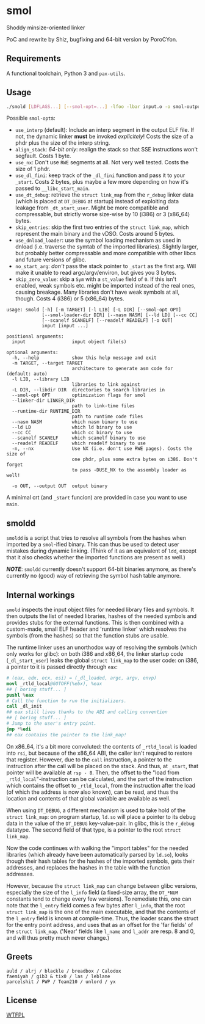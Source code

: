 # smol

Shoddy minsize-oriented linker

PoC and rewrite by Shiz, bugfixing and 64-bit version by PoroCYon.

## Requirements

A functional toolchain, Python 3 and `pax-utils`.

## Usage

```sh
./smold [LDFLAGS...] [--smol-opt=...] -lfoo -lbar input.o -o smol-output
```

Possible `smol-opt`s:
* `use_interp` (default): Include an interp segment in the output ELF file.
  If not, the dynamic linker **must** be invoked *explicitely*!
  Costs the size of a phdr plus the size of the interp string.
* `align_stack`: *64-bit only*: realign the stack so that SSE instructions
  won't segfault. Costs 1 byte.
* `use_nx`: Don't use `RWE` segments at all. Not very well tested. Costs the
  size of 1 phdr.
* `use_dl_fini`: keep track of the `_dl_fini` function and pass it to your
  `_start`. Costs 2 bytes, plus maybe a few more depending on how it's passed
  to `__libc_start_main`.
* `use_dt_debug`: retrieve the `struct link_map` from the `r_debug` linker
  data (which is placed at `DT_DEBUG` at startup) instead of exploiting data
  leakage from `_dt_start_user`. Might be more compatible and compressable, but
  strictly worse size-wise by 10 (i386) or 3 (x86_64) bytes.
* `skip_entries`: skip the first two entries of the `struct link_map`, which
  represent the main binary and the vDSO. Costs around 5 bytes.
* `use_dnload_loader`: use the symbol loading mechanism as used in dnload (i.e.
  traverse the symtab of the imported libraries). Slightly larger, but probably
  better compressable and more compatible with other libcs and future versions
  of glibc.
* `no_start_arg`: *don't* pass the stack pointer to `_start` as the first arg.
  Will make it unable to read argc/argv/environ, but gives you 3 bytes.
* `skip_zero_value`: skip a `Sym` with a `st_value` field of `0`. If this isn't
  enabled, weak symbols etc. might be imported instead of the real ones,
  causing breakage. Many libraries don't have weak symbols at all, though.
  Costs 4 (i386) or 5 (x86_64) bytes.

```
usage: smold [-h] [-m TARGET] [-l LIB] [-L DIR] [--smol-opt OPT]
             [--smol-loader-dir DIR] [--nasm NASM] [--ld LD] [--cc CC]
             [--scanelf SCANELF] [--readelf READELF] [-o OUT]
             input [input ...]

positional arguments:
  input                 input object file(s)

optional arguments:
  -h, --help            show this help message and exit
  -m TARGET, --target TARGET
                        architecture to generate asm code for (default: auto)
  -l LIB, --library LIB
                        libraries to link against
  -L DIR, --libdir DIR  directories to search libraries in
  --smol-opt OPT        optimization flags for smol
  --linker-dir LINKER_DIR
                        path to link-time files
  --runtime-dir RUNTIME_DIR
                        path to runtime code files
  --nasm NASM           which nasm binary to use
  --ld LD               which ld binary to use
  --cc CC               which cc binary to use
  --scanelf SCANELF     which scanelf binary to use
  --readelf READELF     which readelf binary to use
  -n, --nx              Use NX (i.e. don't use RWE pages). Costs the size of
                        one phdr, plus some extra bytes on i386. Don't forget
                        to pass -DUSE_NX to the assembly loader as well!

  -o OUT, --output OUT  output binary
```

A minimal crt (and `_start` funcion) are provided in case you want to use `main`.

## smoldd

`smoldd` is a script that tries to resolve all symbols from the hashes when
imported by a `smol`-ified binary. This can thus be used to detect user mistakes
during dynamic linking. (Think of it as an equivalent of `ldd`, except that it
also checks whether the imported functions are present as well.)

***NOTE***: `smoldd` currently doesn't support 64-bit binaries anymore, as
there's currently no (good) way of retrieving the symbol hash table anymore.

## Internal workings

`smold` inspects the input object files for needed library files and symbols.
It then outputs the list of needed libraries, hashes of the needed symbols and
provides stubs for the external functions. This is then combined with a
custom-made, small ELF header and 'runtime linker' which resolves the symbols
(from the hashes) so that the function stubs are usable.

The runtime linker uses an unorthodox way of resolving the symbols (which only
works for glibc): on both i386 and x86_64, the linker startup code
(`_dl_start_user`) leaks the global `struct link_map` to the user code:
on i386, a pointer to it is passed directly through `eax`:

```s
# (eax, edx, ecx, esi) = (_dl_loaded, argc, argv, envp)
movl _rtld_local@GOTOFF(%ebx), %eax
## [ boring stuff... ]
pushl %eax
# Call the function to run the initializers.
call _dl_init
## eax still lives thanks to the ABI and calling convention
## [ boring stuff... ]
# Jump to the user's entry point.
jmp *%edi
## eax contains the pointer to the link_map!
```

On x86_64, it's a bit more convoluted: the contents of `_rtld_local` is loaded
into `rsi`, but because of the x86_64 ABI, the caller isn't required to restore
that register. However, due to the `call` instruction, a pointer to the
instruction after the call will be placed on the stack. And thus, at `_start`,
that pointer will be available at `rsp - 8`. Then, the offset to the "load from
`_rtld_local`"-instruction can be calculated, and the part of the instruction
which contains the offset to `_rtld_local`, from the instruction after the load
(of which the address is now also known), can be read, and thus the location
and contents of that global variable are available as well.

When using `DT_DEBUG`, a different mechanism is used to take hold of the
`struct link_map`: on program startup, `ld.so` will place a pointer to its
debug data in the value of the `DT_DEBUG` key-value-pair. In glibc, this is
the `r_debug` datatype. The second field of that type, is a pointer to the
root `struct link_map`.

Now the code continues with walking the "import tables" for the needed
libraries (which already have been automatically parsed by `ld.so`), looks
though their hash tables for the hashes of the imported symbols, gets their
addresses, and replaces the hashes in the table with the function addresses.

However, because the `struct link_map` can change between glibc versions,
especially the size of the `l_info` field (a fixed-size array, the `DT_*NUM`
constants tend to change every few versions). To remediate this, one can note
that the `l_entry` field comes a few bytes after `l_info`, that the root
`struct link_map` is the one of the main executable, and that the contents of
the `l_entry` field is known at compile-time. Thus, the loader scans the struct
for the entry point address, and uses that as an offset for the 'far fields' of
the `struct link_map`. ('Near' fields like `l_name` and `l_addr` are resp. 8
and 0, and will thus pretty much never change.)

## Greets

```
auld / alrj / blackle / breadbox / Calodox
faemiyah / gib3 & tix0 / las / leblane
parcelshit / PWP / Team210 / unlord / yx
```

## License

[WTFPL](/LICENSE)
